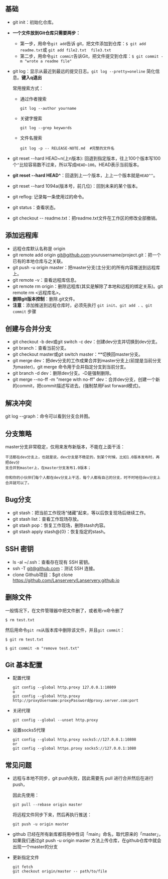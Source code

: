 ## 基础

+ git init：初始化仓库。

+ **一个文件放到Git仓库只需要两步：**
  - 第一步，用命令`git add`告诉 git，把文件添加到仓库：`$ git add readme.txt`或 `git add file2.txt  file3.txt`
  - 第二步，用命令`git commit`告诉Git，把文件提交到仓库：`$ git commit -m "wrote a readme file"`

+ git log：显示从最近到最远的提交日志。`git log --pretty=oneline` 简化信息。**键入q退出**

  常用搜索方式：

  - 通过作者搜索

    ```git
    git log --author yourname
    ```

  - 关键字搜索

    ```git
    git log --grep keywords
    ```

  - 文件名搜索

    ```git
    git log -p -- RELEASE-NOTE.md  #完整的文件名
    ```

+ git reset --hard HEAD~n(上n版本): 回退到指定版本，往上100个版本写100个`^`比较容易数不过来，所以写成`HEAD~100`。HEAD表示当前版本。

+ **git reset --hard HEAD^**：回退到上一个版本，上上一个版本就是`HEAD^^`。

+ git reset --hard 1094a(版本号，前几位)：回到未来的某个版本。

+ git reflog: 记录每一条使用过的命令。

+ git status：查看状态。

+ git checkout -- readme.txt：把readme.txt文件在工作区的修改全部撤销。

## 添加远程库

+ 远程仓库默认名称是 origin
+ git remote add origin git@github.com:yourusername/project.git：把一个已有的本地仓库与之关联。
+ git push -u origin master：把master分支(主分支)的所有内容推送到远程库上。
+ git remote -v：查看远程库信息。
+ git remote rm origin：删除远程库(其实是解除了本地和远程的绑定关系)。git remote rm <远程库名>。
+ **删除git版本控制**：删除.git文件。
+ **注意**：添加推送到远程仓库时，必须先执行 `git init`、`git add .` 、`git commit` 步骤

创建与合并分支
-----------------
+ git checkout -b dev或git switch -c dev：创建dev分支并切换到dev分支。
+ git branch：查看当前分支。
+ git checkout master或git switch master：**切换回master分支。
+ git merge dev：把dev分支的工作成果合并到master分支上(前提是当前分支为master)，git merge 命令用于合并指定分支到当前分支。
+ git branch -d dev：删除dev分支。-D是强制删除。
+ git merge --no-ff -m "merge with no-ff" dev：合并dev分支，创建一个新的commit，把commit描述写进去。(强制禁用Fast forward模式)。

解决冲突
------------
git log --graph：命令可以看到分支合并图。

分支策略
-------------
master分支非常稳定，仅用来发布新版本，不能在上面干活：

```
干活都在dev分支上，也就是说，dev分支是不稳定的，到某个时候，比如1.0版本发布时，再把dev分
支合并到master上，在master分支发布1.0版本；

你和你的小伙伴们每个人都在dev分支上干活，每个人都有自己的分支，时不时地往dev分支上合并就可以了。
```



Bug分支
------------------
+ git stash：把当前工作现场“储藏”起来，等以后恢复现场后继续工作。
+ git stash list：查看工作现场存放。
+ git stash pop：恢复工作现场，删除stash内容。
+ git stash apply stash@{0}：恢复指定的stash。

SSH 密钥
-------------------------
+ ls -al ~/.ssh：查看存在现有 SSH 密钥。
+ ssh -T git@github.com：测试 SSH 连接。
+ clone Github项目：$git clone https://github.com/Lanservery/Lanservery.github.io

## 删除文件

一般情况下，在文件管理器中把文件删了，或者用`rm`命令删了

```git
$ rm test.txt
```

然后用命令`git rm`从版本库中删除该文件，并且`git commit`：

```git
$ git rm test.txt

$ git commit -m "remove test.txt"
```

## Git 基本配置

+ 配置代理

  ```git
  git config --global http.proxy 127.0.0.1:10809
  o
  git config --global http.proxy http://proxyUsername:proxyPassword@proxy.server.com:port
  ```

+ 关闭代理

  ```git
  git config --global --unset http.proxy
  ```

+ 设置socks5代理

  ```git
  git config --global http.proxy socks5://127.0.0.1:10808
  or
  git config --global https.proxy socks5://127.0.0.1:1080
  ```




## 常见问题

+ 远程与本地不同步，git push失败，因此需要先 pull 进行合并然后在进行 push，

  因此先使用：

  ```git
  git pull --rebase origin master
  ```

  将远程文件同步下来，然后再执行推送：

  ```git
  git push -u origin master
  ```

+ github 已经在所有新库都将用中性词「main」命名，取代原来的「master」，如果我们通过git push -u origin master 方法上传仓库，在github仓库中就会出现一个master的分支

+ 更新指定文件

  ```git
  git fetch
  git checkout origin/master -- path/to/file
  ```

  